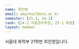 ```yaml
---
name: 최인영
email: amychoi7@snu.ac.kr
semester: [25-1, 24-2]
rank: [24-2 자료관리부장, 25-1 회장]
layout: member
---
```

서울대 화학부 21학번 최인영입니다.